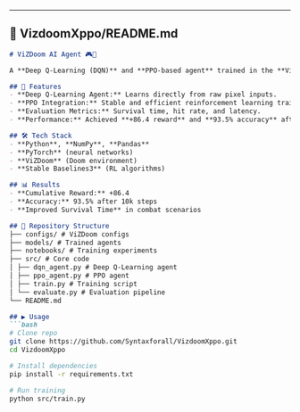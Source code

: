 
---

## 📌 **VizdoomXppo/README.md**  

```markdown
# ViZDoom AI Agent 🎮🤖  

A **Deep Q-Learning (DQN)** and **PPO-based agent** trained in the **ViZDoom environment** to play Doom with high accuracy and survival time.  

## 🚀 Features  
- **Deep Q-Learning Agent:** Learns directly from raw pixel inputs.  
- **PPO Integration:** Stable and efficient reinforcement learning training.  
- **Evaluation Metrics:** Survival time, hit rate, and latency.  
- **Performance:** Achieved **+86.4 reward** and **93.5% accuracy** after 10k steps.  

## 🛠 Tech Stack  
- **Python**, **NumPy**, **Pandas**  
- **PyTorch** (neural networks)  
- **ViZDoom** (Doom environment)  
- **Stable Baselines3** (RL algorithms)  

## 📊 Results  
- **Cumulative Reward:** +86.4  
- **Accuracy:** 93.5% after 10k steps  
- **Improved Survival Time** in combat scenarios  

## 📂 Repository Structure  
├── configs/ # ViZDoom configs
├── models/ # Trained agents
├── notebooks/ # Training experiments
├── src/ # Core code
│ ├── dqn_agent.py # Deep Q-Learning agent
│ ├── ppo_agent.py # PPO agent
│ ├── train.py # Training script
│ └── evaluate.py # Evaluation pipeline
└── README.md

## ▶️ Usage  
```bash
# Clone repo
git clone https://github.com/Syntaxforall/VizdoomXppo.git
cd VizdoomXppo

# Install dependencies
pip install -r requirements.txt

# Run training
python src/train.py
